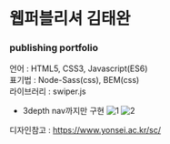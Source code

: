 # 웹퍼블리셔 김태완
### publishing portfolio
언어 : HTML5, CSS3, Javascript(ES6) <br>
표기법 : Node-Sass(css), BEM(css) <br>
라이브러리 : swiper.js <br>

* 3depth nav까지만 구현
![1](https://user-images.githubusercontent.com/55612761/152276945-7d1f0291-daff-4585-9d4c-f6b259c4ed10.PNG)
![2](https://user-images.githubusercontent.com/55612761/152276951-2c460852-aac9-4616-8e0d-5571c4c3cfb0.PNG)


디자인참고 : https://www.yonsei.ac.kr/sc/
